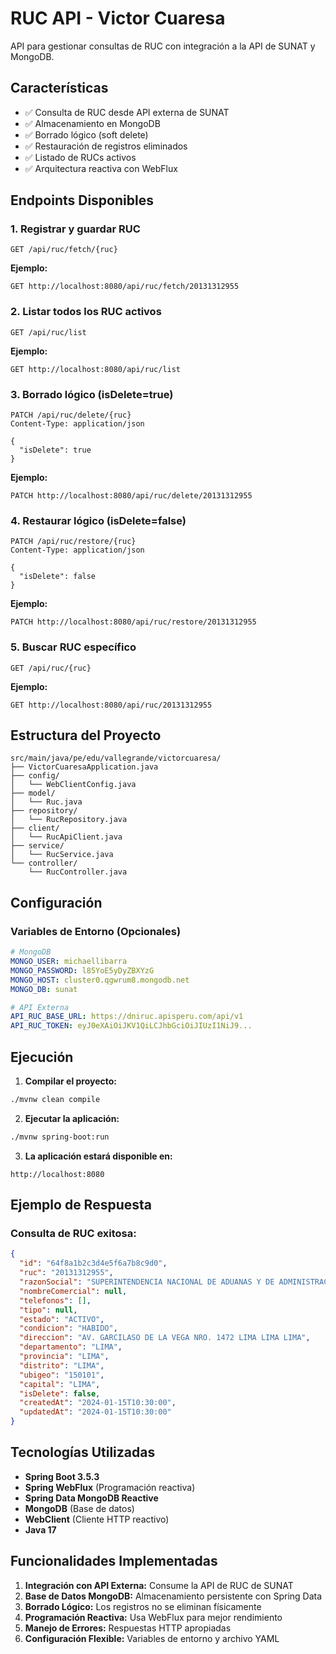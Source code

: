 # RUC API - Victor Cuaresa

API para gestionar consultas de RUC con integración a la API de SUNAT y MongoDB.

## Características

- ✅ Consulta de RUC desde API externa de SUNAT
- ✅ Almacenamiento en MongoDB
- ✅ Borrado lógico (soft delete)
- ✅ Restauración de registros eliminados
- ✅ Listado de RUCs activos
- ✅ Arquitectura reactiva con WebFlux

## Endpoints Disponibles

### 1. Registrar y guardar RUC
```
GET /api/ruc/fetch/{ruc}
```
**Ejemplo:**
```
GET http://localhost:8080/api/ruc/fetch/20131312955
```

### 2. Listar todos los RUC activos
```
GET /api/ruc/list
```
**Ejemplo:**
```
GET http://localhost:8080/api/ruc/list
```

### 3. Borrado lógico (isDelete=true)
```
PATCH /api/ruc/delete/{ruc}
Content-Type: application/json

{
  "isDelete": true
}
```
**Ejemplo:**
```
PATCH http://localhost:8080/api/ruc/delete/20131312955
```

### 4. Restaurar lógico (isDelete=false)
```
PATCH /api/ruc/restore/{ruc}
Content-Type: application/json

{
  "isDelete": false
}
```
**Ejemplo:**
```
PATCH http://localhost:8080/api/ruc/restore/20131312955
```

### 5. Buscar RUC específico
```
GET /api/ruc/{ruc}
```
**Ejemplo:**
```
GET http://localhost:8080/api/ruc/20131312955
```

## Estructura del Proyecto

```
src/main/java/pe/edu/vallegrande/victorcuaresa/
├── VictorCuaresaApplication.java
├── config/
│   └── WebClientConfig.java
├── model/
│   └── Ruc.java
├── repository/
│   └── RucRepository.java
├── client/
│   └── RucApiClient.java
├── service/
│   └── RucService.java
└── controller/
    └── RucController.java
```

## Configuración

### Variables de Entorno (Opcionales)

```yaml
# MongoDB
MONGO_USER: michaellibarra
MONGO_PASSWORD: l85YoE5yDyZBXYzG
MONGO_HOST: cluster0.qgwrum8.mongodb.net
MONGO_DB: sunat

# API Externa
API_RUC_BASE_URL: https://dniruc.apisperu.com/api/v1
API_RUC_TOKEN: eyJ0eXAiOiJKV1QiLCJhbGciOiJIUzI1NiJ9...
```

## Ejecución

1. **Compilar el proyecto:**
```bash
./mvnw clean compile
```

2. **Ejecutar la aplicación:**
```bash
./mvnw spring-boot:run
```

3. **La aplicación estará disponible en:**
```
http://localhost:8080
```

## Ejemplo de Respuesta

### Consulta de RUC exitosa:
```json
{
  "id": "64f8a1b2c3d4e5f6a7b8c9d0",
  "ruc": "20131312955",
  "razonSocial": "SUPERINTENDENCIA NACIONAL DE ADUANAS Y DE ADMINISTRACION TRIBUTARIA - SUNAT",
  "nombreComercial": null,
  "telefonos": [],
  "tipo": null,
  "estado": "ACTIVO",
  "condicion": "HABIDO",
  "direccion": "AV. GARCILASO DE LA VEGA NRO. 1472 LIMA LIMA LIMA",
  "departamento": "LIMA",
  "provincia": "LIMA",
  "distrito": "LIMA",
  "ubigeo": "150101",
  "capital": "LIMA",
  "isDelete": false,
  "createdAt": "2024-01-15T10:30:00",
  "updatedAt": "2024-01-15T10:30:00"
}
```

## Tecnologías Utilizadas

- **Spring Boot 3.5.3**
- **Spring WebFlux** (Programación reactiva)
- **Spring Data MongoDB Reactive**
- **MongoDB** (Base de datos)
- **WebClient** (Cliente HTTP reactivo)
- **Java 17**

## Funcionalidades Implementadas

1. **Integración con API Externa:** Consume la API de RUC de SUNAT
2. **Base de Datos MongoDB:** Almacenamiento persistente con Spring Data
3. **Borrado Lógico:** Los registros no se eliminan físicamente
4. **Programación Reactiva:** Usa WebFlux para mejor rendimiento
5. **Manejo de Errores:** Respuestas HTTP apropiadas
6. **Configuración Flexible:** Variables de entorno y archivo YAML
